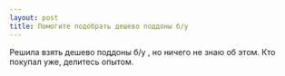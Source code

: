 ```yaml
---
layout: post 
title: Помогите подобрать дешево поддоны б/у  
--- 
```

Решила взять дешево поддоны б/у , но ничего не знаю об этом. Кто покупал уже, делитесь опытом.